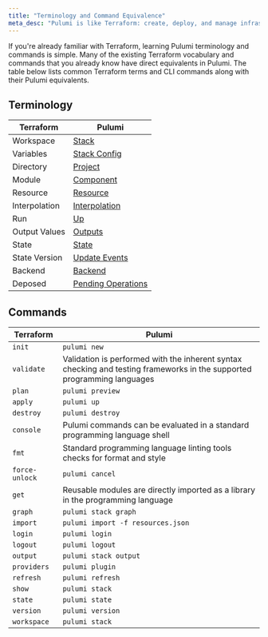 ```yaml
---
title: "Terminology and Command Equivalence"
meta_desc: "Pulumi is like Terraform: create, deploy, and manage infrastructure as code on any cloud. But unlike Terraform you can use familiar languages and tools."
---
```


If you're already familiar with Terraform, learning Pulumi terminology and commands is simple. Many of the existing Terraform vocabulary and commands that you already know have direct equivalents in Pulumi. The table below lists common Terraform terms and CLI commands along with their Pulumi equivalents.

## Terminology

| Terraform | Pulumi |
| --------- | ------ |
| Workspace | [Stack](https://www.pulumi.com/docs/intro/concepts/stack/) |
| Variables | [Stack Config](https://www.pulumi.com/docs/intro/concepts/config/) |
| Directory | [Project](https://www.pulumi.com/docs/intro/concepts/project/) |
| Module | [Component](https://www.pulumi.com/docs/intro/concepts/resources/components/) |
| Resource | [Resource](https://www.pulumi.com/docs/intro/concepts/resources/) |
| Interpolation | [Interpolation](https://www.pulumi.com/docs/reference/cli/pulumi_up/) |
| Run | [Up](https://www.pulumi.com/docs/reference/cli/pulumi_up/) |
| Output Values | [Outputs](https://www.pulumi.com/docs/intro/concepts/inputs-outputs/) |
| State | [State](https://www.pulumi.com/docs/intro/concepts/state/) |
| State Version | [Update Events](https://www.pulumi.com/docs/reference/service-rest-api/#list-update-events) |
| Backend | [Backend](https://www.pulumi.com/docs/intro/concepts/state/) |
| Deposed | [Pending Operations](https://www.pulumi.com/docs/reference/service-rest-api/#list-update-events) |

## Commands

| Terraform | Pulumi |
| --------- | ------ |
| `init` | `pulumi new` |
| `validate` | Validation is performed with the inherent syntax checking and testing frameworks in the supported programming languages |
| `plan` | `pulumi preview` |
| `apply` | `pulumi up` |
| `destroy` | `pulumi destroy` |
| `console` | Pulumi commands can be evaluated in a standard programming language shell |
| `fmt` | Standard programming language linting tools checks for format and style |
| `force-unlock` | `pulumi cancel` |
| `get` | Reusable modules are directly imported as a library in the programming language |
| `graph` | `pulumi stack graph` |
| `import` | `pulumi import -f resources.json` |
| `login` | `pulumi login` |
| `logout` | `pulumi logout` |
| `output` | `pulumi stack output` |
| `providers` | `pulumi plugin` |
| `refresh` | `pulumi refresh` |
| `show` | `pulumi stack` |
| `state` | `pulumi state` |
| `version` | `pulumi version` |
| `workspace` | `pulumi stack` |
